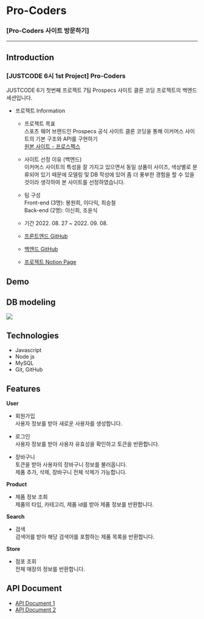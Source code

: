 # Pro-Coders
### [Pro-Coders 사이트 방문하기]

---

## Introduction

### [JUSTCODE 6시 1st Project] Pro-Coders     

JUSTCODE 6기 첫번째 프로젝트 7팀 Prospecs 사이트 클론 코딩 프로젝트의 백엔드 세션입니다.    

- 프로젝트 Information     
  - 프로젝트 목표       
    스포츠 웨어 브랜드인 Prospecs 공식 사이트 클론 코딩을 통해 이커머스 사이트의 기본 구조와 API를 구현하기    
    [원본 사이트 - 프로스펙스](https://www.prospecs.com/)   
  
  - 사이트 선정 이유 (백엔드)       
    이커머스 사이트의 특성을 잘 가지고 있으면서 동일 상품이 사이즈, 색상별로 분류되어 있기 때문에 모델링 및 DB 작성에 있어 좀 더 풍부한 경험을 할 수 있을 것이라 생각하여 본 사이트를 선정하였습니다. 

  - 팀 구성   
    Front-end (3명): 봉원희, 이다익, 최승철    
    Back-end (2명): 이신희, 조윤식  
  
  - 기간 2022. 08. 27 ~ 2022. 09. 08.   
   
  - [프론트엔드 GitHub](https://github.com/wecode-bootcamp-korea/justcode-6-1st-pro-coders-front)   
  - [백엔드 GitHub](https://github.com/wecode-bootcamp-korea/justcode-6-1st-pro-coders-back)   
  - [프로젝트 Notion Page](https://www.notion.so/wecode/7team-Pro-Coders-6ed4512003274604aac55e2ee781e953)   
  
## Demo

## DB modeling

<img src = "https://user-images.githubusercontent.com/107532513/188799644-ddb8932d-c2f7-4ead-9ed2-8638218efd4e.png">

## Technologies

- Javascript
- Node js
- MySQL
- Git, GitHub

## Features

**User**

- 회원가입   
  사용자 정보를 받아 새로운 사용자를 생성합니다.
  
- 로그인   
  사용자 정보를 받아 사용자 유효성을 확인하고 토큰을 반환합니다.
  
- 장바구니   
  토큰을 받아 사용자의 장바구니 정보를 불러옵니다.    
  제품 추가, 삭제, 장바구니 전체 삭제가 가능합니다.

**Product**

- 제품 정보 조회   
  제품의 타입, 카테고리, 제품 id를 받아 제품 정보를 반환합니다.

**Search**

- 검색   
  검색어를 받아 해당 검색어를 포함하는 제품 목록을 반환합니다.

**Store**

- 점포 조회   
  전체 매장의 정보를 반환합니다.

## API Document

- [API Document 1](https://documenter.getpostman.com/view/23155227/VUxSsm3G)   
- [API Document 2](https://documenter.getpostman.com/view/22725460/VV56Lse1#dcb1bd31-4612-4794-abc0-e41d6723de22)
